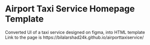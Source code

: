 <h1>Airport Taxi Service Homepage Template</h1>
Converted UI of a taxi service designed on figma, into HTML template</br>
Link to the page is https://bilalarshad24k.github.io/airporttaxiservice/
